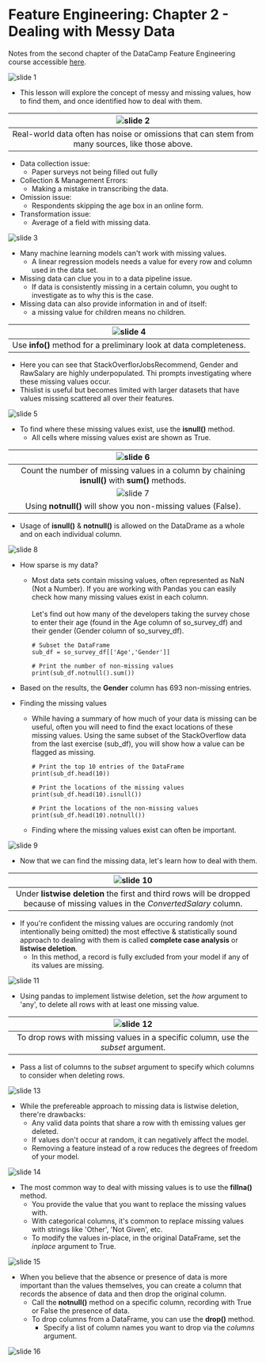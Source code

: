 # Feature Engineering: Chapter 2 - Dealing with Messy Data #
Notes from the second chapter of the DataCamp Feature Engineering course accessible [here](https://learn.datacamp.com/courses/feature-engineering-for-machine-learning-in-python).

![slide 1](ch2slides/ch2_01.png)

- This lesson will explore the concept of messy and missing values, how to find them, and once identified how to deal with them.

| ![slide 2](ch2slides/ch2_02.png) |
| :-: |
| Real-world data often has noise or omissions that can stem from many sources, like those above. |

- Data collection issue:
  - Paper surveys not being filled out fully
- Collection & Management Errors:
  - Making a mistake in transcribing the data.
- Omission issue:
  - Respondents skipping the age box in an online form.
- Transformation issue:
  - Average of a field with missing data.
  
![slide 3](ch2slides/ch2_03.png)

- Many machine learning models can't work with missing values.
  - A linear regression models needs a value for every row and column used in the data set.
- Missing data can clue you in to a data pipeline issue.
  - If data is consistently missing in a certain column, you ought to investigate as to why this is the case.
- Missing data can also provide information in and of itself:
  - a missing value for children means no children.
  
| ![slide 4](ch2slides/ch2_04.png) |
| :-: |
| Use **info()** method for a preliminary look at data completeness. |

- Here you can see that StackOverflorJobsRecommend, Gender and RawSalary are highly underpopulated. Thi prompts investigating where these missing values occur.
- Thislist is useful but becomes limited with larger datasets that have values missing scattered all over their features.

![slide 5](ch2slides/ch2_05.png)

- To find where these missing values exist, use the **isnull()** method.
  - All cells where missing values exist are shown as True.
  
| ![slide 6](ch2slides/ch2_06.png) |
| :-: |
| Count the number of missing values in a column by chaining **isnull()** with **sum()** methods. |
| ![slide 7](ch2slides/ch2_07.png) |
| Using **notnull()** will show you non-missing values (False). |

- Usage of **isnull()** & **notnull()** is allowed on the DataDrame as a whole and on each individual column.

![slide 8](ch2slides/ch2_08.png)

- How sparse is my data?
  - Most data sets contain missing values, often represented as NaN (Not a Number). If you are working with Pandas you can easily check how many missing values exist in each column. <br><br> Let's find out how many of the developers taking the survey chose to enter their age (found in the Age column of so\_survey_df) and their gender (Gender column of so\_survey_df).
  
	    # Subset the DataFrame
	    sub_df = so_survey_df[['Age','Gender']]
        
	    # Print the number of non-missing values
	    print(sub_df.notnull().sum())

- Based on the results, the **Gender** column has 693 non-missing entries.

- Finding the missing values
  - While having a summary of how much of your data is missing can be useful, often you will need to find the exact locations of these missing values. Using the same subset of the StackOverflow data from the last exercise (sub_df), you will show how a value can be flagged as missing.
  
	    # Print the top 10 entries of the DataFrame
	    print(sub_df.head(10))
	
	    # Print the locations of the missing values
	    print(sub_df.head(10).isnull())
	
	    # Print the locations of the non-missing values
	    print(sub_df.head(10).notnull())

  - Finding where the missing values exist can often be important.
  
![slide 9](ch2slides/ch2_09.png)

- Now that we can find the missing data, let's learn how to deal with them.

| ![slide 10](ch2slides/ch2_10.png) |
| :-: |
| Under **listwise deletion** the first and third rows will be dropped because of missing values in the _ConvertedSalary_ column. |

- If you're confident the missing values are occuring randomly (not intentionally being omitted) the most effective & statistically sound approach to dealing with them is called **complete case analysis** or **listwise deletion**.
  - In this method, a record is fully excluded from your model if any of its values are missing.
  
![slide 11](ch2slides/ch2_11.png)

 - Using pandas to implement listwise deletion, set the _how_ argument to 'any', to delete all rows with at least one missing value.
 
| ![slide 12](ch2slides/ch2_12.png) |
| :-: |
| To drop rows with missing values in a specific column, use the _subset_ argument. |

- Pass a list of columns to the _subset_ argument to specify which columns to consider when deleting rows.

![slide 13](ch2slides/ch2_13.png)

- While the prefereable approach to missing data is listwise deletion, there're drawbacks:
  - Any valid data points that share a row with th emissing values ger deleted.
  - If values don't occur at random, it can negatively affect the model.
  - Removing a feature instead of a row reduces the degrees of freedom of your model.
  
![slide 14](ch2slides/ch2_14.png)

- The most common way to deal with missing values is to use the **fillna()** method.
  - You provide the value that you want to replace the missing values with.
  - With categorical columns, it's common to replace missing values with strings like 'Other', 'Not Given', etc.
  - To modify the values in-place, in the original DataFrame, set the _inplace_ argument to True.
  
![slide 15](ch2slides/ch2_15.png)

- When you believe that the absence or presence of data is more important than the values themselves, you can create a column that records the absence of data and then drop the original column.
  - Call the **notnull()** method on a specific column, recording with True or False the presence of data.
  - To drop columns from a DataFrame, you can use the **drop()** method.
    - Specify a list of column names you want to drop via the _columns_ argument.

![slide 16](ch2slides/ch2_16.png)